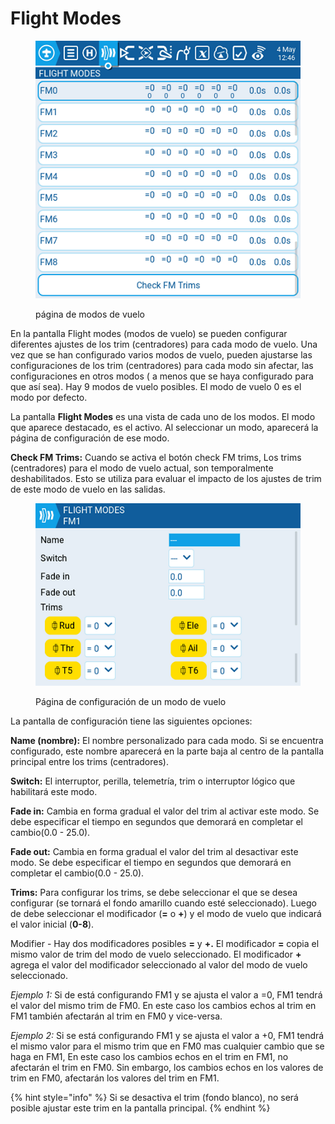 # Flight Modes

<figure><img src="../../../.gitbook/assets/FM1.png" alt=""><figcaption><p>página de modos de vuelo</p></figcaption></figure>

En la pantalla Flight modes (modos de vuelo) se pueden configurar diferentes ajustes de los trim (centradores) para cada modo de vuelo. Una vez que se han configurado varios modos de vuelo, pueden ajustarse las configuraciones de los trim (centradores) para cada modo sin afectar, las configuraciones en otros modos ( a menos que se haya configurado para que así sea). Hay 9 modos de vuelo posibles. El modo de vuelo 0 es el modo por defecto.

La pantalla **Flight Modes** es una vista de cada uno de los modos. El modo que aparece destacado, es el activo. Al seleccionar un modo, aparecerá la página de configuración de ese modo.

**Check FM Trims:** Cuando se activa el botón check FM trims, Los trims (centradores) para el modo de vuelo actual, son temporalmente deshabilitados. Esto se utiliza para evaluar el impacto de los ajustes de trim de este modo de vuelo en las salidas.

<figure><img src="../../../.gitbook/assets/FM2.png" alt=""><figcaption><p>Página de configuración de un modo de vuelo</p></figcaption></figure>

La pantalla de configuración tiene las siguientes opciones:

**Name (nombre):** El nombre personalizado para cada modo. Si se encuentra configurado, este nombre aparecerá en la parte baja al centro de la pantalla principal entre los trims (centradores).

**Switch:** El interruptor, perilla, telemetría, trim o interruptor lógico que habilitará este modo.

**Fade in:** Cambia en forma gradual el valor del trim al activar este modo. Se debe especificar el tiempo en segundos que demorará en completar el cambio(0.0 - 25.0).

**Fade out:** Cambia en forma gradual el valor del trim al desactivar este modo. Se debe especificar el tiempo en segundos que demorará en completar el cambio(0.0 - 25.0).

**Trims:** Para configurar los trims, se debe seleccionar el que se desea configurar (se tornará el fondo amarillo cuando esté seleccionado). Luego de debe seleccionar el modificador (**=** o **+**) y el modo de vuelo que indicará el valor inicial (**0-8**).

Modifier - Hay dos modificadores posibles **=** y **+.** El modificador **=** copia el mismo valor de trim del modo de vuelo seleccionado. El modificador **+** agrega el valor del modificador seleccionado al valor del modo de vuelo seleccionado.

_Ejemplo 1:_ Si de está configurando FM1 y se ajusta el valor a =0, FM1 tendrá el valor del mismo trim de FM0. En este caso los cambios echos al trim en FM1 también afectarán al trim en FM0 y vice-versa.

_Ejemplo 2:_ Si se está configurando FM1 y se ajusta el valor a +0, FM1 tendrá el mismo valor para el mismo trim  que en FM0 mas cualquier cambio que se haga en FM1, En este caso los cambios echos en el trim en FM1, no afectarán el trim en FM0. Sin embargo, los cambios echos en los valores de trim en FM0, afectarán los valores del trim en FM1.

{% hint style="info" %}
Si se desactiva el trim (fondo blanco), no será posible ajustar este trim en la pantalla principal.
{% endhint %}
